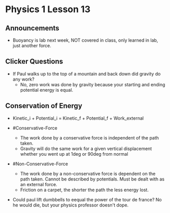 # Physics 1 Lesson 13
## Announcements
- Buoyancy is lab next week, NOT covered in class, only learned in lab, just another force.

## Clicker Questions
- If Paul walks up to the top of a mountain and back down did gravity do any work?
  - No, zero work was done by gravity because your starting and ending potential energy is equal.

## Conservation of Energy
- Kinetic_i + Potential_i = Kinetic_f + Potential_f + Work_external
- #Conservative-Force
  - The work done by a conservative force is independent of the path taken.
  - Gravity will do the same work for a given vertical displacement whether you went up at 1deg or 90deg from normal
- #Non-Conservative-Force
  - The work done by a non-conservative force is dependent on the path taken. Cannot be described by potentials. Must be dealt with as an external force.
  - Friction on a carpet, the shorter the path the less energy lost.

- Could paul lift dumbbells to eequal the power of the tour de france? No he would die, but your physics professor doesn't dope.
